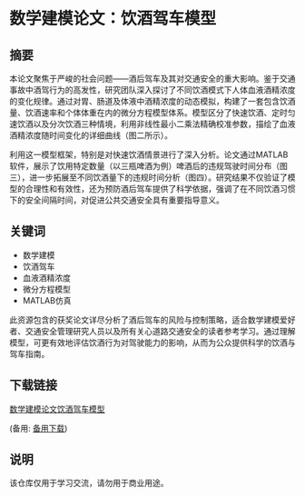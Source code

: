 # 数学建模论文：饮酒驾车模型

## 摘要
本论文聚焦于严峻的社会问题——酒后驾车及其对交通安全的重大影响。鉴于交通事故中酒驾行为的高发性，研究团队深入探讨了不同饮酒模式下人体血液酒精浓度的变化规律。通过对胃、肠道及体液中酒精浓度的动态模拟，构建了一套包含饮酒量、饮酒速率和个体体重在内的微分方程模型体系。模型区分了快速饮酒、定时匀速饮酒以及分次饮酒三种情境，利用非线性最小二乘法精确校准参数，描绘了血液酒精浓度随时间变化的详细曲线（图二所示）。

利用这一模型框架，特别是对快速饮酒情景进行了深入分析。论文通过MATLAB软件，展示了饮用特定数量（以三瓶啤酒为例）啤酒后的违规驾驶时间分布（图三），进一步拓展至不同饮酒量下的违规时间分析（图四）。研究结果不仅验证了模型的合理性和有效性，还为预防酒后驾车提供了科学依据，强调了在不同饮酒习惯下的安全间隔时间，对促进公共交通安全具有重要指导意义。

## 关键词
- 数学建模
- 饮酒驾车
- 血液酒精浓度
- 微分方程模型
- MATLAB仿真

此资源包含的获奖论文详尽分析了酒后驾车的风险与控制策略，适合数学建模爱好者、交通安全管理研究人员以及所有关心道路交通安全的读者参考学习。通过理解模型，可更有效地评估饮酒行为对驾驶能力的影响，从而为公众提供科学的饮酒与驾车指南。

## 下载链接
[数学建模论文饮酒驾车模型](https://pan.quark.cn/s/1183b24e232e) 

(备用: [备用下载](https://pan.baidu.com/s/1ynsivzu68q61dVvh8yC-0A?pwd=1234))

## 说明

该仓库仅用于学习交流，请勿用于商业用途。

